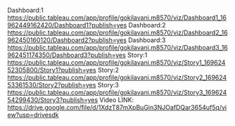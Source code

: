  Dashboard:1
https://public.tableau.com/app/profile/gokilavani.m8570/viz/Dashboard1_16962449162420/Dashboard1?publish=yes
Dashboard:2 https://public.tableau.com/app/profile/gokilavani.m8570/viz/Dashboard2_16962450160120/Dashboard2?publish=yes
Dashboard:3 https://public.tableau.com/app/profile/gokilavani.m8570/viz/Dashboard3_16962451174350/Dashboard3?publish=yes
Story:1
https://public.tableau.com/app/profile/gokilavani.m8570/viz/Story1_16962452305800/Story1?publish=yes
Story:2 https://public.tableau.com/app/profile/gokilavani.m8570/viz/Story2_16962453361530/Story2?publish=yes
Story:3 https://public.tableau.com/app/profile/gokilavani.m8570/viz/Story3_16962454299430/Story3?publish=yes
Video LINK: https://drive.google.com/file/d/1XdzT87mXpBuGin3NJOafDQar3654uf5q/view?usp=drivesdk

